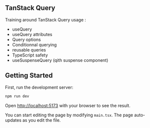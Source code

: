 ## TanStack Query

Training around TanStack Query usage :
- useQuery
- useQuery attributes
- Query options
- Conditionnal querying
- reusable queries
- TypeScript safety
- useSuspenseQuery (qith suspense component)

## Getting Started

First, run the development server:

```bash
npm run dev
```

Open [http://localhost:5173](http://localhost:5173) with your browser to see the result.

You can start editing the page by modifying `main.tsx`. The page auto-updates as you edit the file.